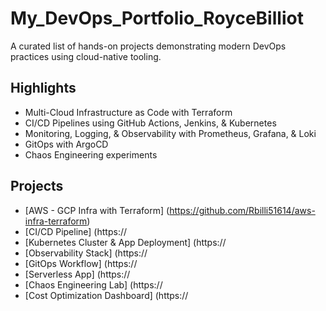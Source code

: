 # My_DevOps_Portfolio_RoyceBilliot

A curated list of hands-on projects demonstrating modern DevOps practices using cloud-native tooling.

## Highlights
- Multi-Cloud Infrastructure as Code with Terraform
- CI/CD Pipelines using GitHub Actions, Jenkins, & Kubernetes
- Monitoring, Logging, & Observability with Prometheus, Grafana, & Loki
- GitOps with ArgoCD
- Chaos Engineering experiments

## Projects
- [AWS - GCP Infra with Terraform] (https://github.com/Rbilli51614/aws-infra-terraform)
- [CI/CD Pipeline] (https://
- [Kubernetes Cluster & App Deployment] (https://
- [Observability Stack] (https://
- [GitOps Workflow] (https://
- [Serverless App] (https://
- [Chaos Engineering Lab] (https://
- [Cost Optimization Dashboard] (https://
